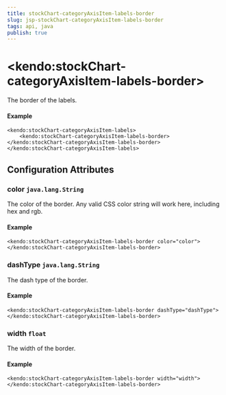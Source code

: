 ```yaml
---
title: stockChart-categoryAxisItem-labels-border
slug: jsp-stockChart-categoryAxisItem-labels-border
tags: api, java
publish: true
---
```


# \<kendo:stockChart-categoryAxisItem-labels-border\>

The border of the labels.

#### Example
    <kendo:stockChart-categoryAxisItem-labels>
        <kendo:stockChart-categoryAxisItem-labels-border></kendo:stockChart-categoryAxisItem-labels-border>
    </kendo:stockChart-categoryAxisItem-labels>

## Configuration Attributes

### color `java.lang.String`

The color of the border. Any valid CSS color string will work here, including hex and rgb.

#### Example
    <kendo:stockChart-categoryAxisItem-labels-border color="color">
    </kendo:stockChart-categoryAxisItem-labels-border>

### dashType `java.lang.String`

The dash type of the border.

#### Example
    <kendo:stockChart-categoryAxisItem-labels-border dashType="dashType">
    </kendo:stockChart-categoryAxisItem-labels-border>

### width `float`

The width of the border.

#### Example
    <kendo:stockChart-categoryAxisItem-labels-border width="width">
    </kendo:stockChart-categoryAxisItem-labels-border>

